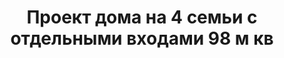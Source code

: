 ---
title: Проект дома на 4 семьи с отдельными входами 98 м кв
description: Готовый проект дома на 4 семьи с отдельными входами. Площадь секции&#58; 98 м.кв.

layout: project
permalink: /proekty/:path

weight: 510

project-title: Дом на 4 семьи
project-catalog-title: Квадрохаус
project-name: KB-98
tiny-description: Дом на 4 семьи с отдельными входами

short-description: "Проект дома на 4 семьи с отдельными входами. Все секции жилого дома имеют одинаковую прекрасную планировку с тремя спальнями на втором этаже."

price-project: "80 000 р"
price-build:

area: "98"

related:
- KB-70/85
- KB-85/105
- KP-104

params:
- name: "Площадь секции:"
  value: "98м<sup>2</sup>"
- name: "Площадь 1-го этажа:"
  value: "52м<sup>2</sup>"
- name: "Площадь 2-го этажа:"
  value: "46м<sup>2</sup>"
- name: "Крыльцо"
  value: "14м<sup>2</sup>"
- name: "Габаритные размеры"
  value: "24.4 x 17.0м"
- name: "Спальни"
  value: "3"
- name: "Санузлы"
  value: "2"
- name: "Высота 1-го этажа"
  value: "3.0м"
- name: "Высота 2-го этажа"
  value: "2.7м"
- name: "Фундамент"
  value: "Монолитный ж/б"
- name: "Конструкция стен"
  value: "Газобетон 400мм"
- name: "Перекрытия"
  value: "Монолитные ж/б"
- name: "Покрытие кровли"
  value: "Гибкая черепица"
- name: "Облицовка стен"
  value: "Штукатурка, клинкер"

options:
- name: "Паспорт дома"
  value: "5 000 р"
- name: "Проект отопления"
  value: "30 000 р"
- name: "Водоснабжение, канализация"
  value: "30 000 р"
- name: "Проект электрики"
  value: "30 000 р"
- name: "Проект подвала"
  value: "30 000 р"
- name: "Замена материала стен"
  value: "20 000 р"
- name: "Изменение фундамента"
  value: "20 000 р"
- name: "Перепланировка (перегородки)"
  value: "5 000 р"
- name: "Дизайн интерьера"
  value: "120 000 р"
---